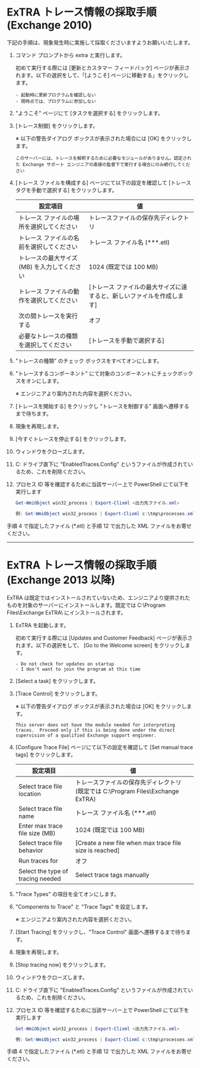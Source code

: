 # ExTRA トレース情報の採取手順 (Exchange 2010)

下記の手順は、現象発生時に実施して採取くださいますようお願いいたします。

1. コマンド プロンプトから extra と実行します。

    初めて実行する際には [更新とカスタマー フィードバック] ページが表示されます。以下の選択をして、「[ようこそ] ページに移動する」をクリックします。

    ```
    - 起動時に更新プログラムを確認しない
    - 現時点では、プログラムに参加しない
    ```

2. "ようこそ" ページにて [タスクを選択する] をクリックします。
3. [トレース制御] をクリックします。

    ※ 以下の警告ダイアログ ボックスが表示された場合には [OK] をクリックします。 
    ```
    このサーバーには、トレースを解釈するために必要なモジュールがありません。認定された Exchange サポート エンジニアの直接の監督下で実行する場合にのみ続行してください
    ```

4. [トレース ファイルを構成する] ページにて以下の設定を確認して [トレース タグを手動で選択する] をクリックします。

    |設定項目                           |値
    |----------------------------------|----------------------------------
    |トレース ファイルの場所を選択してください     |トレースファイルの保存先ディレクトリ 
    |トレース ファイルの名前を選択してください     |トレース ファイル名 (***.etl)
    |トレースの最大サイズ (MB) を入力してください |1024 (既定では 100 MB)
    |トレース ファイルの動作を選択してください     |[トレース ファイルの最大サイズに達すると、新しいファイルを作成します]
    |次の間トレースを実行する                |オフ
    |必要なトレースの種類を選択してください      |[トレースを手動で選択する]

5. "トレースの種類" のチェック ボックスをすべてオンにします。
6. "トレースするコンポーネント" にて対象のコンポーネントにチェックボックスをオンにします。
    
    ※ エンジニアより案内された内容を選択ください。
    
7. [トレースを開始する] をクリックし "トレースを制御する" 画面へ遷移するまで待ちます。
8. 現象を再現します。
9. [今すぐトレースを停止する] をクリックします。
10. ウィンドウをクローズします。
11. C: ドライブ直下に "EnabledTraces.Config" というファイルが作成されているため、これを削除ください。
12. プロセス ID 等を確認するために当該サーバー上で PowerShell にて以下を実行します

    ```PowerShell
    Get-WmiObject win32_process | Export-Clixml <出力先ファイル.xml>
    
    例: Get-WmiObject win32_process | Export-Clixml c:\tmp\processes.xml
    ```

手順 4 で指定したファイル (*.etl) と手順 12 で出力した XML ファイルをお寄せください。

---

# ExTRA トレース情報の採取手順 (Exchange 2013 以降)

ExTRA は既定ではインストールされていないため、エンジニアより提供されたものを対象のサーバーにインストールします。既定では C:\Program Files\Exchange ExTRA\ にインストールされます。

1. ExTRA を起動します。

    初めて実行する際には [Updates and Customer Feedback] ページが表示されます。以下の選択をして、 [Go to the Welcome screen] をクリックします。
    
    ```
    - Do not check for updates on startup
    - I don't want to join the program at this time
    ```

2. [Select a task] をクリックします。
3. [Trace Control] をクリックします。

    ※ 以下の警告ダイアログ ボックスが表示された場合は [OK] をクリックします。
        
    ```
    This server does not have the module needed for interpreting traces.  Proceed only if this is being done under the direct supervision of a qualified Exchange support engineer.
    ```

4. [Configure Trace File] ページにて以下の設定を確認して [Set manual trace tags] をクリックします。

    |設定項目                          |値
    |---------------------------------|---------------------------------------------------------------------------
    |Select trace file location       |トレースファイルの保存先ディレクトリ (既定では C:\Program Files\Exchange ExTRA) 
    |Select trace file name           | トレース ファイル名 (***.etl)
    |Enter max trace file size (MB)   |1024 (既定では 100 MB)
    |Select trace file behavior       |[Create a new file when max trace file size is reached]
    |Run traces for                   |オフ
    |Select the type of tracing needed|Select trace tags manually


5. "Trace Types" の項目を全てオンにします。
6. "Components to Trace" と "Trace Tags" を設定します。

    ※ エンジニアより案内された内容を選択ください。

7. [Start Tracing] をクリックし、"Trace Control" 画面へ遷移するまで待ちます。
8. 現象を再現します。
9. [Stop tracing now] をクリックします。
10. ウィンドウをクローズします。
11. C: ドライブ直下に "EnabledTraces.Config" というファイルが作成されているため、これを削除ください。
12. プロセス ID 等を確認するために当該サーバー上で PowerShell にて以下を実行します

    ```PowerShell
    Get-WmiObject win32_process | Export-Clixml <出力先ファイル.xml>
    
    例: Get-WmiObject win32_process | Export-Clixml c:\tmp\processes.xml
    ```

手順 4 で指定したファイル (*.etl) と手順 12 で出力した XML ファイルをお寄せください。
